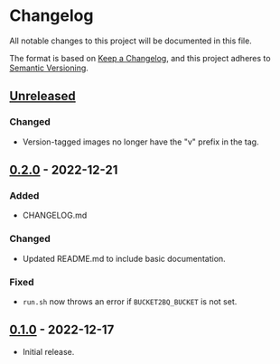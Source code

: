 # Changelog
All notable changes to this project will be documented in this file.

The format is based on [Keep a Changelog](https://keepachangelog.com/en/1.0.0/),
and this project adheres to [Semantic Versioning](https://semver.org/spec/v2.0.0.html).

## [Unreleased]
### Changed
- Version-tagged images no longer have the "v" prefix in the tag.

## [0.2.0] - 2022-12-21
### Added
- CHANGELOG.md
### Changed
- Updated README.md to include basic documentation.
### Fixed
- `run.sh` now throws an error if `BUCKET2BQ_BUCKET` is not set.

## [0.1.0] - 2022-12-17
- Initial release.

[unreleased]: https://github.com/brews/bucket2bq/compare/v0.2.0...HEAD
[0.2.0]: https://github.com/brews/bucket2bq/compare/v0.1.0...v0.2.0
[0.1.0]: https://github.com/brews/bucket2bq/releases/tag/v0.1.0